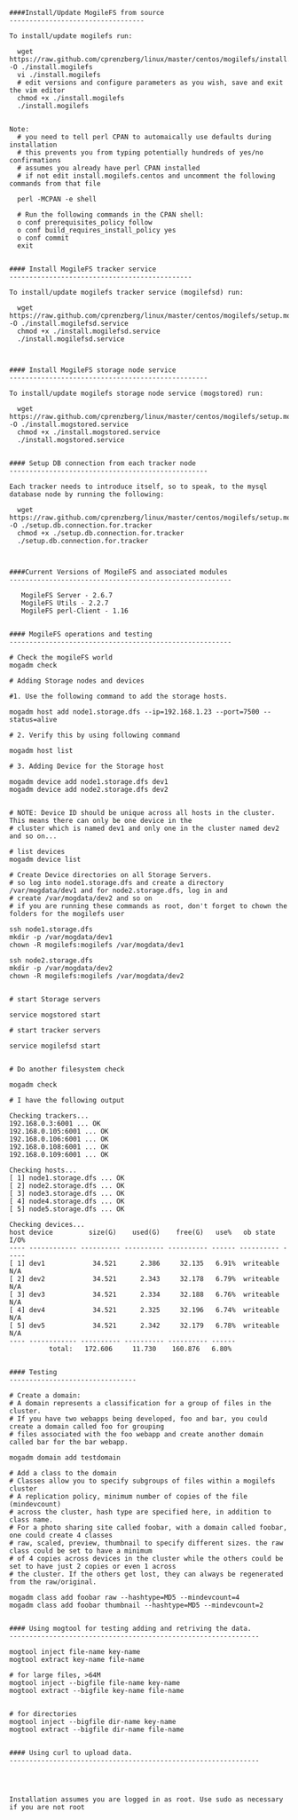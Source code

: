     ####Install/Update MogileFS from source
    ----------------------------------
    
    To install/update mogilefs run:
    
      wget https://raw.github.com/cprenzberg/linux/master/centos/mogilefs/install.mogilefs.centos -O ./install.mogilefs  
      vi ./install.mogilefs     
      # edit versions and configure parameters as you wish, save and exit the vim editor   
      chmod +x ./install.mogilefs     
      ./install.mogilefs     
      
      
    Note:   
      # you need to tell perl CPAN to automaically use defaults during installation   
      # this prevents you from typing potentially hundreds of yes/no confirmations   
      # assumes you already have perl CPAN installed   
      # if not edit install.mogilefs.centos and uncomment the following commands from that file   
      
      perl -MCPAN -e shell    
      
      # Run the following commands in the CPAN shell:   
      o conf prerequisites_policy follow   
      o conf build_requires_install_policy yes   
      o conf commit   
      exit    
      
      
    #### Install MogileFS tracker service 
    ----------------------------------------------
    
    To install/update mogilefs tracker service (mogilefsd) run:
    
      wget https://raw.github.com/cprenzberg/linux/master/centos/mogilefs/setup.mogilefsd.service.centos -O ./install.mogilefsd.service   
      chmod +x ./install.mogilefsd.service  
      ./install.mogilefsd.service   
      
      
      
    #### Install MogileFS storage node service 
    --------------------------------------------------
    
    To install/update mogilefs storage node service (mogstored) run:
    
      wget https://raw.github.com/cprenzberg/linux/master/centos/mogilefs/setup.mogstored.service.centos -O ./install.mogstored.service   
      chmod +x ./install.mogstored.service   
      ./install.mogstored.service   
      
      
    #### Setup DB connection from each tracker node
    --------------------------------------------------
    
    Each tracker needs to introduce itself, so to speak, to the mysql database node by running the following:   
    
      wget https://raw.github.com/cprenzberg/linux/master/centos/mogilefs/setup.mogilefsd.db.connection -O ./setup.db.connection.for.tracker    
      chmod +x ./setup.db.connection.for.tracker    
      ./setup.db.connection.for.tracker    
      
    
    
    ####Current Versions of MogileFS and associated modules
    --------------------------------------------------------
    
       MogileFS Server - 2.6.7    
       MogileFS Utils - 2.2.7    
       MogileFS perl-Client - 1.16  
   
   
    #### MogileFS operations and testing
    --------------------------------------------------------
    
    # Check the mogileFS world   
    mogadm check   

    # Adding Storage nodes and devices   

    #1. Use the following command to add the storage hosts.   
    
    mogadm host add node1.storage.dfs --ip=192.168.1.23 --port=7500 --status=alive   
    
    # 2. Verify this by using following command    
    
    mogadm host list    
    
    # 3. Adding Device for the Storage host     
    
    mogadm device add node1.storage.dfs dev1   
    mogadm device add node2.storage.dfs dev2   

    
    # NOTE: Device ID should be unique across all hosts in the cluster. This means there can only be one device in the    
    # cluster which is named dev1 and only one in the cluster named dev2 and so on...   
    
    # list devices   
    mogadm device list   
    
    # Create Device directories on all Storage Servers.    
    # so log into node1.storage.dfs and create a directory /var/mogdata/dev1 and for node2.storage.dfs, log in and    
    # create /var/mogdata/dev2 and so on    
    # if you are running these commands as root, don't forget to chown the folders for the mogilefs user    
    
    ssh node1.storage.dfs    
    mkdir -p /var/mogdata/dev1    
    chown -R mogilefs:mogilefs /var/mogdata/dev1    
    
    ssh node2.storage.dfs    
    mkdir -p /var/mogdata/dev2    
    chown -R mogilefs:mogilefs /var/mogdata/dev2    
    
    
    # start Storage servers     
    
    service mogstored start
    
    # start tracker servers
    
    service mogilefsd start
    
    
    # Do another filesystem check 
    
    mogadm check
    
    # I have the following output
    
    Checking trackers...
    192.168.0.3:6001 ... OK   
    192.168.0.105:6001 ... OK   
    192.168.0.106:6001 ... OK   
    192.168.0.108:6001 ... OK   
    192.168.0.109:6001 ... OK   

    Checking hosts...
    [ 1] node1.storage.dfs ... OK   
    [ 2] node2.storage.dfs ... OK   
    [ 3] node3.storage.dfs ... OK   
    [ 4] node4.storage.dfs ... OK   
    [ 5] node5.storage.dfs ... OK   

    Checking devices...    
    host device         size(G)    used(G)    free(G)   use%   ob state   I/O%   
    ---- ------------ ---------- ---------- ---------- ------ ---------- -----   
    [ 1] dev1            34.521      2.386     32.135   6.91%  writeable   N/A   
    [ 2] dev2            34.521      2.343     32.178   6.79%  writeable   N/A   
    [ 3] dev3            34.521      2.334     32.188   6.76%  writeable   N/A   
    [ 4] dev4            34.521      2.325     32.196   6.74%  writeable   N/A   
    [ 5] dev5            34.521      2.342     32.179   6.78%  writeable   N/A   
    ---- ------------ ---------- ---------- ---------- ------   
              total:   172.606     11.730    160.876   6.80%    

    
    #### Testing   
    --------------------------------   
    
    # Create a domain:    
    # A domain represents a classification for a group of files in the cluster.   
    # If you have two webapps being developed, foo and bar, you could create a domain called foo for grouping    
    # files associated with the foo webapp and create another domain called bar for the bar webapp.    
    
    mogadm domain add testdomain    
    
    # Add a class to the domain    
    # Classes allow you to specify subgroups of files within a mogilefs cluster    
    # A replication policy, minimum number of copies of the file (mindevcount)    
    # across the cluster, hash type are specified here, in addition to class name.    
    # For a photo sharing site called foobar, with a domain called foobar, one could create 4 classes    
    # raw, scaled, preview, thumbnail to specify different sizes. the raw class could be set to have a minimum    
    # of 4 copies across devices in the cluster while the others could be set to have just 2 copies or even 1 across    
    # the cluster. If the others get lost, they can always be regenerated from the raw/original.    
    
    mogadm class add foobar raw --hashtype=MD5 --mindevcount=4    
    mogadm class add foobar thumbnail --hashtype=MD5 --mindevcount=2    


    #### Using mogtool for testing adding and retriving the data.     
    ---------------------------------------------------------------    
    
    mogtool inject file-name key-name    
    mogtool extract key-name file-name    
    
    # for large files, >64M    
    mogtool inject --bigfile file-name key-name    
    mogtool extract --bigfile key-name file-name    
    
    
    # for directories    
    mogtool inject --bigfile dir-name key-name    
    mogtool extract --bigfile dir-name file-name     

    
    #### Using curl to upload data.
    ---------------------------------------------------------------
    
    
    
    
    Installation assumes you are logged in as root. Use sudo as necessary if you are not root
